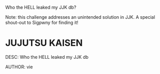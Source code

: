 Who the HELL leaked my JJK db?

Note: this challenge addresses an unintended solution in JJK. A special shout-out to Sigpwny for finding it!


# JUJUTSU KAISEN 

DESC: Who the HELL leaked my JJK db  

AUTHOR: vie

